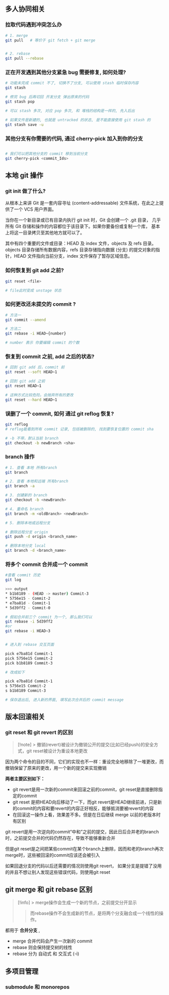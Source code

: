 ## 多人协同相关

### 拉取代码遇到冲突怎么办

```sh
# 1. merge
git pull   # 等价于 git fetch + git merge 


# 2. rebase
git pull --rebase

```

### 正在开发遇到其他分支紧急 bug 需要修复, 如何处理?
```sh
# 功能未完成 commit 不了, 切换不了分支, 可以使用 stash 临时保存内容
git stash

# 修完 bug 后再切回 开发分支 弹出原来的代码
git stash pop

# 可以 stash 多次, 对应 pop 多次, 和 堆栈的结构是一样的, 先入后出

# 如果文件是新建的, 也就是 untracked 的状态, 是不能直接使用 git stash 的
git stash save -u

```

### 其他分支有你需要的代码, 通过 cherry-pick 加入到你的分支
```sh

# 我们可以把其他分支的 commit 移到当前分支
git cherry-pick <commit_Ids>

```


## 本地 git 操作

### git init 做了什么?

从根本上来讲 Git 是一套内容寻址 (content-addressable) 文件系统，在此之上提供了一个 VCS 用户界面。

当你在一个新目录或已有目录内执行 git init 时，Git 会创建一个 .git 目录， 几乎所有 Git 存储和操作的内容都位于该目录下。如果你要备份或复制一个库， 基本上将这一目录拷贝至其他地方就可以了。

其中有四个重要的文件或目录：HEAD 及 index 文件，objects 及 refs 目录。 objects 目录存储所有数据内容，refs 目录存储指向数据 (分支) 的提交对象的指针，HEAD 文件指向当前分支，index 文件保存了暂存区域信息。


### 如何恢复到 git add 之前?

```sh
git reset <file>

# file此时变成 unstage 状态
```


### 如何更改还未提交的 commit ? 

```sh
# 方法一
git commit --amend

# 方法二
git rebase -i HEAD~{number}

# number 表示 你要编辑 commit 的个数
```

### 恢复到 commit 之前, add 之后的状态?

```sh
# 回到 git add 后，commit 前
git reset --soft HEAD~1

# 回到 git add 之前
git reset HEAD~1

# 这种方式比较危险。会抛弃所有的更改
git reset --hard HEAD~1
```

### 误删了一个 commit, 如何 通过 git reflog 恢复?
```sh
git reflog
# reflog能看到所有 commit 记录, 包括被删除的, 找到要恢复位置的 commit sha

# -b 不带，默认当前 branch
git checkout -b newBranch <sha>
```

### branch 操作
```sh
# 1. 查看 本地 所有branch
git branch

# 2. 查看 本地和远端 所有branch
git branch -a

# 3. 创建新的 branch
git checkout -b <newBranch>

# 4. 重命名 branch
git branch -m <oldBranch> <newBranch>

# 5. 删除本地或远程分支

# 删除远程分支 origin 
git push -d origin <branch_name>

# 删除本地分支 local
git branch -d <branch_name>

```

### 将多个 commit 合并成一个 commit
```sh
#查看 commit 历史
git log

>>> output
* b1b8189 - (HEAD -> master) Commit-3
* 5756e15 - Commit-2
* e7ba81d - Commit-1
* 5d39ff2 - Commit-0

# 假如合并前三个 commit 为一个, 那么我们可以
git rebase -i 5d39ff2
#or
git rebase -i HEAD~3


# 进入到 rebase 交互页面

pick e7ba81d Commit-1
pick 5756e15 Commit-2
pick b1b8189 Commit-3

# 改成如下

pick e7ba81d Commit-1
s 5756e15 Commit-2
s b1b8189 Commit-3

# 保存退出后, 进入新的界面, 填写此次合并后的 commit message

```



## 版本回滚相关

### git reset 和 git revert 的区别
> [!note] > 撤销(revert)被设计为撤销公开的提交(比如已经push)的安全方式，git reset被设计为重设本地更改

因为两个命令的目的不同，它们的实现也不一样：重设完全地移除了一堆更改，而撤销保留了原来的更改，用一个新的提交来实现撤销

**两者主要区别如下：**

-   git revert是用一次新的commit来回滚之前的commit，git reset是直接删除指定的commit
-   git reset 是把HEAD向后移动了一下，而git revert是HEAD继续前进，只是新的commit的内容和要revert的内容正好相反，能够抵消要被revert的内容
-   在回滚这一操作上看，效果差不多。但是在日后继续 merge 以前的老版本时有区别

git revert是用一次逆向的commit“中和”之前的提交，因此日后合并老的branch时，之前提交合并的代码仍然存在，导致不能够重新合并

但是git reset是之间把某些commit在某个branch上删除，因而和老的branch再次merge时，这些被回滚的commit应该还会被引入

如果回退分支的代码以后还需要的情况则使用git revert， 如果分支是提错了没用的并且不想让别人发现这些错误代码，则使用git reset

## git merge 和 git rebase 区别

>[!info] > merge操作会生成一个新的节点，之前提交分开显示
>>而rebase操作不会生成新的节点，是将两个分支融合成一个线性的操作。 

都用于 **合并分支** ,
- merge 合并代码会产生一次新的 commit
- rebase 则会保持提交树的线性
- rebase 分为 自动式 和 交互式 (-i)

## 多项目管理
### submodule 和 monorepos

